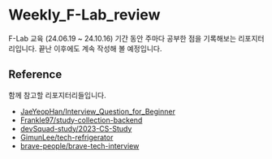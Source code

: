 # Weekly_F-Lab_review
F-Lab 교육 (24.06.19 ~ 24.10.16) 기간 동안 주마다 공부한 점을 기록해보는 리포지터리입니다. 끝난 이후에도 계속 작성해 볼 예정입니다.

## Reference
함께 참고할 리포지터리들입니다.
* [JaeYeopHan/Interview_Question_for_Beginner](https://github.com/JaeYeopHan/Interview_Question_for_Beginner)
* [Frankle97/study-collection-backend](https://github.com/Frankle97/study-collection-backend)
* [devSquad-study/2023-CS-Study](https://github.com/devSquad-study/2023-CS-Study)
* [GimunLee/tech-refrigerator](https://github.com/GimunLee/tech-refrigerator)
* [brave-people/brave-tech-interview](https://github.com/brave-people/brave-tech-interview)
